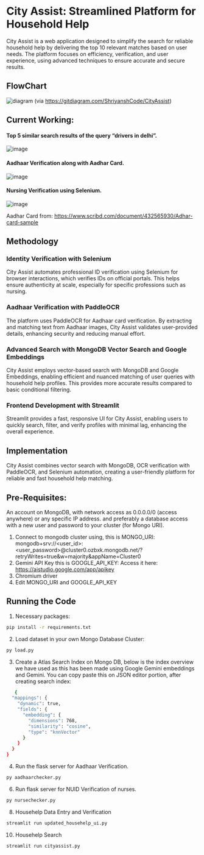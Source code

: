 # City Assist: Streamlined Platform for Household Help

City Assist is a web application designed to simplify the search for reliable household help by delivering the top 10 relevant matches based on user needs. The platform focuses on efficiency, verification, and user experience, using advanced techniques to ensure accurate and secure results.

## FlowChart
![diagram](https://github.com/user-attachments/assets/ee5a07a1-6071-46aa-b19d-f36f65cb5b4f)
(via https://gitdiagram.com/ShriyanshCode/CityAssist)

## Current Working:
#### Top 5 similar search results  of the query “drivers in delhi”.
![image](https://github.com/user-attachments/assets/351e72cd-162c-4463-9e56-7668b2b436d3)
#### Aadhaar Verification along with Aadhar Card.
![image](https://github.com/user-attachments/assets/024bebfc-3d43-41e7-87fc-a65f7da8c1b9)
#### Nursing Verification using Selenium.
![image](https://github.com/user-attachments/assets/0ff46743-4f4e-4e14-8f52-aa81b2eb53ed)

Aadhar Card from: https://www.scribd.com/document/432565930/Adhar-card-sample 
## Methodology

### Identity Verification with Selenium
City Assist automates professional ID verification using Selenium for browser interactions, which verifies IDs on official portals. This helps ensure authenticity at scale, especially for specific professions such as nursing.

### Aadhaar Verification with PaddleOCR
The platform uses PaddleOCR for Aadhaar card verification. By extracting and matching text from Aadhaar images, City Assist validates user-provided details, enhancing security and reducing manual effort.

### Advanced Search with MongoDB Vector Search and Google Embeddings
City Assist employs vector-based search with MongoDB and Google Embeddings, enabling efficient and nuanced matching of user queries with household help profiles. This provides more accurate results compared to basic conditional filtering.

### Frontend Development with Streamlit
Streamlit provides a fast, responsive UI for City Assist, enabling users to quickly search, filter, and verify profiles with minimal lag, enhancing the overall experience.

## Implementation

City Assist combines vector search with MongoDB, OCR verification with PaddleOCR, and Selenium automation, creating a user-friendly platform for reliable and fast household help matching.

## Pre-Requisites:
An account on MongoDB, with network access as 0.0.0.0/0 (access anywhere) or any specific IP address.
and preferably a database access with a new user and password to your cluster (for Mongo URI).
1. Connect to mongodb cluster using, this is MONGO_URI:
  mongodb+srv://<user_id>:<user_password>@cluster0.ozbxk.mongodb.net/?retryWrites=true&w=majority&appName=Cluster0
2. Gemini API Key this is GOOGLE_API_KEY:
   Access it here: https://aistudio.google.com/app/apikey
3. Chromium driver
4. Edit MONGO_URI and GOOGLE_API_KEY 
## Running the Code
1. Necessary packages:
```bash
pip install -r requirements.txt
``` 
2. Load dataset in your own Mongo Database Cluster:
```bash
py load.py
```
3. Create a Atlas Search Index on Mongo DB, below is the index overview we have used as this has been made using Google Gemini embeddings and Gemini. You can copy paste this on JSON editor portion, after creating search index:
```bash
   {
  "mappings": {
    "dynamic": true,
    "fields": {
      "embedding": {
        "dimensions": 768,
        "similarity": "cosine",
        "type": "knnVector"
      }
    }
  }
}
```
4. Run the flask server for Aadhaar Verification.
```bash
py aadhaarchecker.py
```
6. Run flask server for NUID Verification of nurses.
```bash
py nursechecker.py
```
8. Househelp Data Entry and Verification
```bash
streamlit run updated_househelp_ui.py
```
10. Househelp Search
```bash
streamlit run cityassist.py
```
